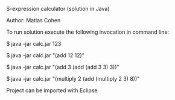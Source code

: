 S-expression calculator (solution in Java)

Author: Matias Cohen

To run solution execute the following invocation in command line:

$ java -jar calc.jar 123

$ java -jar calc.jar "(add 12 12)"

$ java -jar calc.jar "(add 3 (add (add 3 3) 3))"

$ java -jar calc.jar "(multiply 2 (add (multiply 2 3) 8))"

Project can be imported with Eclipse

